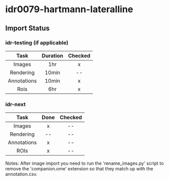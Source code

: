 # idr0079-hartmann-lateralline

## Import Status

### idr-testing (if applicable)
| Task | Duration | Checked |
| :----: |:----:| :----:|
| Images| 1hr | x |
| Rendering | 10min | -- |
| Annotations | 10min | x |
| Rois | 6hr | x |

### idr-next
| Task | Done | Checked |
| :----: |:----:| :----:|
| Images| x | -- |
| Rendering | -- | -- |
| Annotations | x | -- |
| ROIs | x | -- |

Notes: After image import you need to run the 'rename_images.py' script 
to remove the 'companion.ome' extension so that they match up with the 
annotation.csv.
